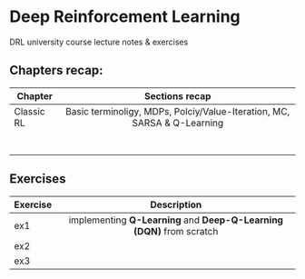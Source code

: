 # Deep Reinforcement Learning
 DRL university course lecture notes & exercises
 ## Chapters recap:
| Chapter              |   Sections recap                                                                   | 
| ---------------------|:----------------------------------------------------------------------------------:|
| Classic RL           |    Basic terminoligy, MDPs, Polciy/Value-Iteration, MC, SARSA & Q-Learning         |
|                      |                                                                                    |
|                      |                                                                                    |  
|                      |                                                                                    |  
|                      |                                                                                    |  
|                      |                                                                                    |   
|                      |                                                                                    |   
|                      |                                                                                    |   


 
## Exercises
| Exercise              |   Description                                                                      |
| ----------------------|:----------------------------------------------------------------------------------:|
| ex1                   |  implementing **Q-Learning** and **Deep-Q-Learning (DQN)** from scratch            |
| ex2                   |                                                                                    |
| ex3                   |                                                                                    |  
